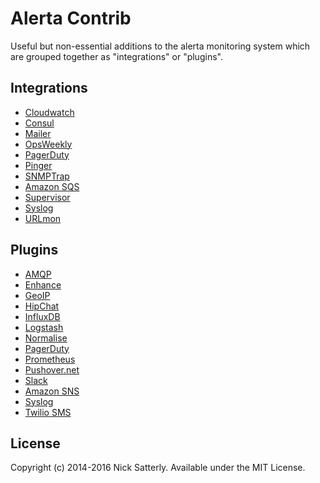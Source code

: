 Alerta Contrib
==============

Useful but non-essential additions to the alerta monitoring system
which are grouped together as "integrations" or "plugins".

Integrations
------------

  * [Cloudwatch](integrations/cloudwatch)
  * [Consul](integrations/consul)
  * [Mailer](integrations/mailer)
  * [OpsWeekly](integrations/opsweekly)
  * [PagerDuty](integrations/pagerduty)
  * [Pinger](integrations/pinger)
  * [SNMPTrap](integrations/snmptrap)
  * [Amazon SQS](integrations/sqs)
  * [Supervisor](integrations/supervisor)
  * [Syslog](integrations/syslog)
  * [URLmon](integrations/urlmon)

Plugins
-------

  * [AMQP](plugins/amqp)
  * [Enhance](plugins/enhance)
  * [GeoIP](plugins/geoip)
  * [HipChat](plugins/hipchat)
  * [InfluxDB](plugins/influxdb)
  * [Logstash](plugins/logstash)
  * [Normalise](plugins/normalise)
  * [PagerDuty](plugins/pagerduty)
  * [Prometheus](plugins/prometheus)
  * [Pushover.net](plugins/pushover)
  * [Slack](plugins/slack)
  * [Amazon SNS](plugins/sns)
  * [Syslog](plugins/syslog)
  * [Twilio SMS](plugins/twilio)

License
-------

Copyright (c) 2014-2016 Nick Satterly. Available under the MIT License.
